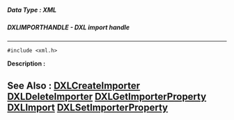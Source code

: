 ##### Data Type : XML
##### DXLIMPORTHANDLE - DXL import handle
---
```
#include <xml.h>
```
**Description :**



**See Also :**
[DXLCreateImporter](/domino-c-api-docs/reference/Func/DXLCreateImporter)
[DXLDeleteImporter](/domino-c-api-docs/reference/Func/DXLDeleteImporter)
[DXLGetImporterProperty](/domino-c-api-docs/reference/Func/DXLGetImporterProperty)
[DXLImport](/domino-c-api-docs/reference/Func/DXLImport)
[DXLSetImporterProperty](/domino-c-api-docs/reference/Func/DXLSetImporterProperty)
---
